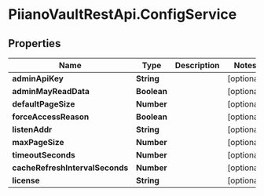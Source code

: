 # PiianoVaultRestApi.ConfigService

## Properties

Name | Type | Description | Notes
------------ | ------------- | ------------- | -------------
**adminApiKey** | **String** |  | [optional] 
**adminMayReadData** | **Boolean** |  | [optional] 
**defaultPageSize** | **Number** |  | [optional] 
**forceAccessReason** | **Boolean** |  | [optional] 
**listenAddr** | **String** |  | [optional] 
**maxPageSize** | **Number** |  | [optional] 
**timeoutSeconds** | **Number** |  | [optional] 
**cacheRefreshIntervalSeconds** | **Number** |  | [optional] 
**license** | **String** |  | [optional] 


